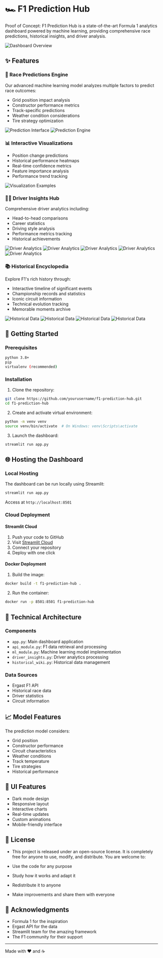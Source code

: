 # 🏎️ F1 Prediction Hub

Proof of Concept: F1 Prediction Hub is a state-of-the-art Formula 1 analytics dashboard powered by machine learning, providing comprehensive race predictions, historical insights, and driver analysis.

![Dashboard Overview](./assets/dashboard-overview.png)

## ✨ Features

### 🎯 Race Predictions Engine
Our advanced machine learning model analyzes multiple factors to predict race outcomes:
- Grid position impact analysis
- Constructor performance metrics
- Track-specific predictions
- Weather condition considerations
- Tire strategy optimization

![Prediction Interface](./assets/prediction-interface.png)
![Prediction Engine](./assets/prediction-engine.png)

### 📊 Interactive Visualizations
- Position change predictions
- Historical performance heatmaps
- Real-time confidence metrics
- Feature importance analysis
- Performance trend tracking

![Visualization Examples](./assets/visualizations.png)

### 👨‍🚀 Driver Insights Hub
Comprehensive driver analytics including:
- Head-to-head comparisons
- Career statistics
- Driving style analysis
- Performance metrics tracking
- Historical achievements

![Driver Analytics](./assets/driver-insights1.png)
![Driver Analytics](./assets/driver-insights2.png)
![Driver Analytics](./assets/driver-insights3.png)
![Driver Analytics](./assets/driver-insights4.png)
![Driver Analytics](./assets/driver-insights5.png)

### 📚 Historical Encyclopedia
Explore F1's rich history through:
- Interactive timeline of significant events
- Championship records and statistics
- Iconic circuit information
- Technical evolution tracking
- Memorable moments archive

![Historical Data](./assets/historical-wiki0.png)
![Historical Data](./assets/historical-wiki1.png)
![Historical Data](./assets/historical-wiki2.png)
![Historical Data](./assets/historical-wiki3.png)

## 🚀 Getting Started

### Prerequisites
```bash
python 3.8+
pip
virtualenv (recommended)
```

### Installation

1. Clone the repository:
```bash
git clone https://github.com/yourusername/f1-prediction-hub.git
cd f1-prediction-hub
```

2. Create and activate virtual environment:
```bash
python -m venv venv
source venv/bin/activate  # On Windows: venv\Scripts\activate
```

3. Launch the dashboard:
```bash
streamlit run app.py
```

## 🌐 Hosting the Dashboard

### Local Hosting
The dashboard can be run locally using Streamlit:
```bash
streamlit run app.py
```
Access at `http://localhost:8501`

### Cloud Deployment

#### Streamlit Cloud
1. Push your code to GitHub
2. Visit [Streamlit Cloud](https://streamlit.io/cloud)
3. Connect your repository
4. Deploy with one click


#### Docker Deployment
1. Build the image:
```bash
docker build -t f1-prediction-hub .
```

2. Run the container:
```bash
docker run -p 8501:8501 f1-prediction-hub
```

## 🔧 Technical Architecture

### Components
- `app.py`: Main dashboard application
- `api_module.py`: F1 data retrieval and processing
- `ml_module.py`: Machine learning model implementation
- `driver_insights.py`: Driver analytics processing
- `historical_wiki.py`: Historical data management

### Data Sources
- Ergast F1 API
- Historical race data
- Driver statistics
- Circuit information

## 📈 Model Features

The prediction model considers:
- Grid position
- Constructor performance
- Circuit characteristics
- Weather conditions
- Track temperature
- Tire strategies
- Historical performance

## 🎨 UI Features

- Dark mode design
- Responsive layout
- Interactive charts
- Real-time updates
- Custom animations
- Mobile-friendly interface


## 📝 License

- This project is released under an open-source license. It is completely free for anyone to use, modify, and distribute. You are welcome to:

- Use the code for any purpose
- Study how it works and adapt it
- Redistribute it to anyone
- Make improvements and share them with everyone

## 🙏 Acknowledgments

- Formula 1 for the inspiration
- Ergast API for the data
- Streamlit team for the amazing framework
- The F1 community for their support


---
Made with ❤️ and ☕
